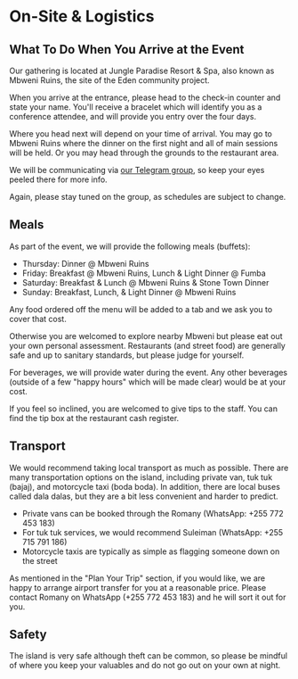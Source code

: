 # On-Site & Logistics

## What To Do When You Arrive at the Event

Our gathering is located at Jungle Paradise Resort & Spa, also known as Mbweni Ruins, the site of the Eden community project.

When you arrive at the entrance, please head to the check-in counter and state your name. You'll receive a bracelet which will identify you as a conference attendee, and will provide you entry over the four days.

Where you head next will depend on your time of arrival. You may go to Mbweni Ruins where the dinner on the first night and all of main sessions will be held. Or you may head through the grounds to the restaurant area.

We will be communicating via [our Telegram group](https://t.me/+U3Bc77YxDs1mZjUy), so keep your eyes peeled there for more info.

Again, please stay tuned on the group, as schedules are subject to change.

## Meals

As part of the event, we will provide the following meals (buffets):

- Thursday: Dinner @ Mbweni Ruins
- Friday: Breakfast @ Mbweni Ruins, Lunch & Light Dinner @ Fumba
- Saturday: Breakfast & Lunch @ Mbweni Ruins & Stone Town Dinner
- Sunday: Breakfast, Lunch, & Light Dinner @ Mbweni Ruins

Any food ordered off the menu will be added to a tab and we ask you to cover that cost.

Otherwise you are welcomed to explore nearby Mbweni but please eat out your own personal assessment. Restaurants (and street food) are generally safe and up to sanitary standards, but please judge for yourself.

For beverages, we will provide water during the event. Any other beverages (outside of a few "happy hours" which will be made clear) would be at your cost.

If you feel so inclined, you are welcomed to give tips to the staff. You can find the tip box at the restaurant cash register.

## Transport

We would recommend taking local transport as much as possible. There are many transportation options on the island, including private van, tuk tuk (bajaj), and motorcycle taxi (boda boda). In addition, there are local buses called dala dalas, but they are a bit less convenient and harder to predict.

- Private vans can be booked through the Romany (WhatsApp: +255 772 453 183)
- For tuk tuk services, we would recommend Suleiman (WhatsApp: +255 715 791 186)
- Motorcycle taxis are typically as simple as flagging someone down on the street

As mentioned in the "Plan Your Trip" section, if you would like, we are happy to arrange airport transfer for you at a reasonable price. Please contact Romany on WhatsApp (+255 772 453 183) and he will sort it out for you.

## Safety

The island is very safe although theft can be common, so please be mindful of where you keep your valuables and do not go out on your own at night.
